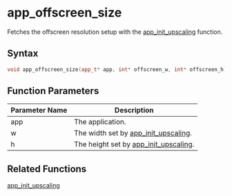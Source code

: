 # app_offscreen_size

Fetches the offscreen resolution setup with the [app_init_upscaling](https://github.com/RandyGaul/cute_framework/blob/master/docs/app/app_init_upscaling.md) function.

## Syntax

```cpp
void app_offscreen_size(app_t* app, int* offscreen_w, int* offscreen_h);
```

## Function Parameters

Parameter Name | Description
--- | ---
app | The application.
w | The width set by [app_init_upscaling](https://github.com/RandyGaul/cute_framework/blob/master/docs/app/app_init_upscaling.md).
h | The height set by [app_init_upscaling](https://github.com/RandyGaul/cute_framework/blob/master/docs/app/app_init_upscaling.md).

## Related Functions

[app_init_upscaling](https://github.com/RandyGaul/cute_framework/blob/master/docs/app/app_init_upscaling.md)  
